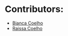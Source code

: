 # Contributors: 
- [Bianca Coelho](https://github.com/BiancaNCoelho)
- [Raissa Coelho](https://github.com/raissa-coelho)
